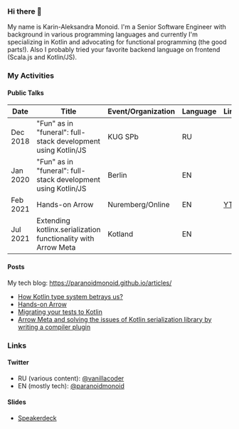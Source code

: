 ### Hi there 👋

My name is Karin-Aleksandra Monoid.
I'm a Senior Software Engineer with background in various programming languages and currently I'm specializing in Kotlin and advocating for functional programming (the good parts!). Also I probably tried your favorite backend language on frontend (Scala.js and Kotlin/JS).

### My Activities

#### Public Talks
|  Date  |                        Title                                   |Event/Organization|Language|Link |
|--------|----------------------------------------------------------------|------------------|--------|-----|
|Dec 2018|	"Fun" as in "funeral": full-stack development using Kotlin/JS |	KUG SPb          | RU     ||
|Jan 2020|	"Fun" as in "funeral": full-stack development using Kotlin/JS |	Berlin	         | EN     ||
|Feb 2021|	Hands-on Arrow                                                |	Nuremberg/Online | EN     |[YT](https://youtu.be/tkl9EaUMfm8)|
|Jul 2021|Extending kotlinx.serialization functionality with Arrow Meta       | Kotland          | EN     ||
#### Posts

My tech blog: https://paranoidmonoid.github.io/articles/

* [How Kotlin type system betrays us?](https://paranoidmonoid.github.io/articles/Chasing%20the%20bug/EitherVsNull)
* [Hands-on Arrow](https://paranoidmonoid.github.io/articles/Kotlin%20and%20friends/Hands-on%20Arrow)
* [Migrating your tests to Kotlin](https://paranoidmonoid.github.io/articles/Kotlin%20and%20friends/Migrating%20your%20tests%20to%20Kotlin)
* [Arrow Meta and solving the issues of Kotlin serialization library by writing a compiler plugin](https://paranoidmonoid.github.io/articles/Kotlin%20and%20friends/Naming%20strategy%20plugin)

### Links

#### Twitter
* RU (various content): [@vanillacoder](https://twitter.com/vanillacoder/)
* EN (mostly tech): [@paranoidmonoid](https://twitter.com/paranoidmonoid/)

#### Slides
* [Speakerdeck](https://speakerdeck.com/paranoidmonoid)
